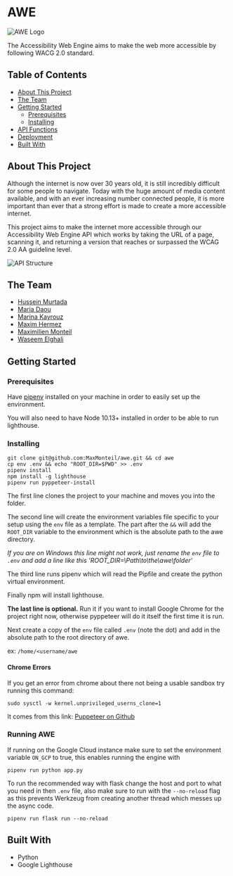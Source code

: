 # AWE

![AWE Logo](../assets/awe_logo.png "The AWE Logo")

The Accessibility Web Engine aims to make the web more accessible by following WACG 2.0 standard.

## Table of Contents

* [About This Project](#about-this-project)
* [The Team](#the-team)
* [Getting Started](#getting-started)
	* [Prerequisites](#prerequisites)
	* [Installing](#installing)
* [API Functions](#api-functions)
* [Deployment](#deployment)
* [Built With](#built-with)

## About This Project

Although the internet is now over 30 years old, it is still incredibly difficult for some people to navigate. Today with the huge amount of media content available, and with an ever increasing number connected people, it is more important than ever that a strong effort is made to create a more accessible internet.

This project aims to make the internet more accessible through our Accessibility Web Engine API which works by taking the URL of a page, scanning it, and returning a version that reaches or surpassed the WCAG 2.0 AA guideline level.

![API Structure](../assets/api_structure.png "The AWE API's structure")

## The Team

* [Hussein Murtada](https://github.com/husseinmur)
* [Maria Daou](https://github.com/mariadaou)
* [Marina Kayrouz](https://github.com/MarinaKeyrouz)
* [Maxim Hermez](https://github.com/MaxHermez)
* [Maximilien Monteil](https://github.com/MaxMonteil)
* [Waseem Elghali](https://github.com/Sauronsring)

## Getting Started

### Prerequisites

Have [pipenv](https://pipenv.readthedocs.io) installed on your machine in order to easily set up the environment.

You will also need to have Node 10.13+ installed in order to be able to run lighthouse.

### Installing

```
git clone git@github.com:MaxMonteil/awe.git && cd awe
cp env .env && echo "ROOT_DIR=$PWD" >> .env
pipenv install
npm install -g lighthouse
pipenv run pyppeteer-install
```

The first line clones the project to your machine and moves you into the folder.

The second line will create the environment variables file specific to your setup using the `env` file as a template. The part after the `&&` will add the `ROOT_DIR` variable to the environment which is the absolute path to the awe directory.

*If you are on Windows this line might not work, just rename the *`env`* file to *`.env`* and add a line like this 'ROOT_DIR=\Path\to\the\awe\folder'*

The third line runs pipenv which will read the Pipfile and create the python virtual environment.

Finally npm will install lighthouse.

**The last line is optional.**
Run it if you want to install Google Chrome for the project right now, otherwise pyppeteer will do it itself the first time it is run.


Next create a copy of the `env` file called `.env` (note the dot) and add in the absolute path to the root directory of awe.

ex: `/home/<username/awe`

#### Chrome Errors

If you get an error from chrome about there not being a usable sandbox try running this
command:

```
sudo sysctl -w kernel.unprivileged_userns_clone=1
```

It comes from this link:
[Puppeteer on Github](https://github.com/GoogleChrome/puppeteer/blob/master/docs/troubleshooting.md#setting-up-chrome-linux-sandbox)

### Running AWE

If running on the Google Cloud instance make sure to set the environment variable `ON_GCP` to true, this enables running the engine with 

```
pipenv run python app.py
```

To run the recommended way with flask change the host and port to what you need in then `.env` file, also make sure to run with the `--no-reload` flag as this prevents Werkzeug from creating another thread which messes up the async code.

```
pipenv run flask run --no-reload
```

## Built With

* Python
* Google Lighthouse
